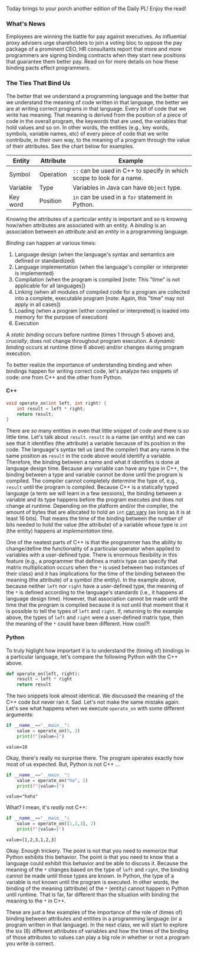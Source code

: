 Today brings to your porch another edition of the Daily PL! Enjoy the read!

### What's News

Employees are winning the battle for pay against executives. As influential proxy advisers urge shareholders to join a voting bloc to oppose the pay package of a prominent CEO, HR consultants report that more and more programmers are signing binding contracts when they start new positions that guarantee them better pay. Read on for more details on how these binding pacts effect programmers.

### The Ties That Bind Us

The better that we understand a programming language and the better that we understand the meaning of code written in that language, the better we are at writing correct programs in that language. Every bit of code that we write has meaning. That meaning is derived from the position of a piece of code in the overall program, the keywords that are used, the variables that hold values and so on. In other words, the entities (e.g., key words, symbols, variable names, etc) of every piece of code that we write contribute, in their own way, to the meaning of a program through the value of their attributes. See the chart below for examples.

| Entity | Attribute | Example |
| -- | -- | -- |
| Symbol | Operation | `::` can be used in C++ to specify in which scope to look for a name. |
| Variable | Type | Variables in Java can have `Object` type. |
| Key word | Position | `in` can be used in a `for` statement in Python. |

Knowing the attributes of a particular entity is important and so is knowing how/when attributes are associated with an entity. A _binding_ is an association between an _attribute_ and an _entity_ in a programming language.

_Binding_ can happen at various times:

1.  Language design (when the language's syntax and semantics are defined or standardized)
2.  Language implementation (when the language's compiler or interpreter is implemented)
3.  Compilation (when the program is compiled [note: This "time" is not applicable for all languages])
4.  Linking (when all modules of compiled code for a program are collected into a complete, executable program [note: Again, this "time" may not apply in all cases])
5.  Loading (when a program [either compiled or interpreted] is loaded into memory for the purpose of execution)
6.  Execution

A _static binding_ occurs before runtime (times 1 through 5 above) and, _crucially_, does not change throughout program execution. A _dynamic binding_ occurs at runtime (time 6 above) and/or changes during program execution.

To better realize the importance of understanding binding and when bindings happen for writing correct code, let's analyze two snippets of code: one from C++ and the other from Python. 



#### C++

```C++
void operate_on(int left, int right) {  
    int result = left * right;  
    return result;
}
```

There are _so_ many entities in even that little snippet of code and there is _so_ little time. Let's talk about `result`. `result` is a name (an entity) and we can see that it identifies (the attribute) a variable because of its position in the code. The language's syntax tell us (and the compiler) that any name in the same position as `result` in the code above would identify a variable. Therefore, the binding between a name and what it identifies is done at language design time. Because any variable can have any type in C++, the binding between a type and variable cannot be done until the program is compiled. The compiler cannot completely determine the type of, e.g., `result` until the program is compiled. Because C++ is a statically typed language (a term we will learn in a few sessions), the binding between a variable and its type happens before the program executes and does not change at runtime. Depending on the platform and/or the compiler, the amount of bytes that are allocated to hold an `int` [can vary](https://eel.is/c++draft/basic.fundamental#:width_of_integral_type) (as long as it is at least 16 bits). That means the time of the binding between the number of bits needed to hold the value (the attribute) of a variable whose type is `int` (the entity) happens at _implementation time_.

One of the neatest parts of C++ is that the programmer has the ability to change/define the functionality of a particular operator when applied to variables with a user-defined type. There is enormous flexibility in this feature (e.g., a programmer that defines a matrix type can specify that matrix multiplication occurs when the `*` is used between two instances of their class) and it has implications for the time of the binding between the meaning (the attribute) of a symbol (the entity). In the example above, because neither `left` nor `right`  have a user-defined type, the meaning of the `*` is defined according to the language's standards (i.e., it happens at language design time). However, that association cannot be made until the time that the program is compiled because it is not until that moment that it is possible to tell the types of `left` and `right`. If, returning to the example above, the types of `left` and `right` were a user-defined matrix type, then the meaning of the `*` could have been different. How cool?!


#### Python

To truly higlight how important it is to understand the (timing of) bindings in a particular language, let's compare the following Python with the C++ above.

```Python
def operate_on(left, right):  
    result = left * right
    return result
```

The two snippets look almost identical. We discussed the meaning of the C++ code but never ran it. Sad. Let's not make the same mistake again. Let's see what happens when we execute `operate_on` with some different arguments:

```Python
if __name__=="__main__":
    value = operate_on(5, 2)
    print(f"{value=}")
``` 

```
value=10
```

Okay, there's really no surprise there. The program operates exactly how most of us expected. But, Python is not C++ ...

```Python
if __name__=="__main__":
    value = operate_on("ha", 2)
    print(f"{value=}")
``` 

```
value="haha"
```

What? I mean, it's _really_ not C++:

```Python
if __name__=="__main__":
    value = operate_on([1,2,3], 2)
    print(f"{value=}")
``` 

```
value=[1,2,3,1,2,3]
```

Okay. Enough trickery. The point is not that you need to memorize that Python exhibits this behavior. The point _is_ that you need to know that a language could exhibit this behavior and be able to discuss it. Because the meaning of the `*` changes based on the type of `left` and `right`, the binding cannot be made until those types are known. In Python, the type of a variable is not known until the program is executed. In other words, the binding of the meaning (attribute) of the `*` (entity) cannot happen in Python until runtime. That is far, far different than the situation with binding the meaning to the `*` in C++.

These are just a few examples of the importance of the role of (times of) binding between attributes and entities in a programming language (or a program written in that language). In the next class, we will start to explore the six (6) different attributes of variables and how the times of the binding of those attributes to values can play a big role in whether or not a program you write is correct.